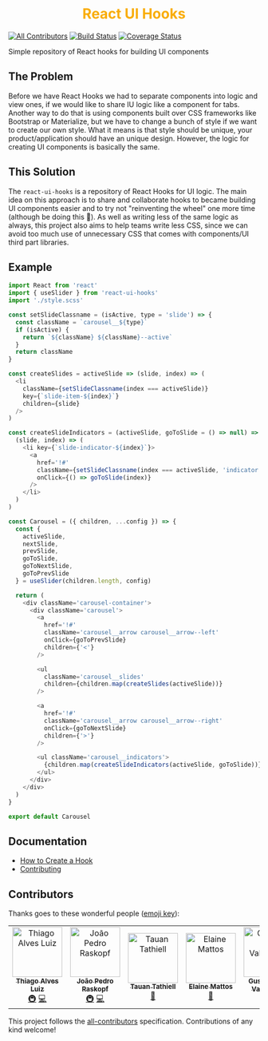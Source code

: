 <div align="center">
  <h1 style="color: #f9ad05;">React UI Hooks</h1>
</div>

[![All Contributors](https://img.shields.io/badge/all_contributors-7-orange.svg?style=flat-square)](#contributors)
[![Build Status](https://travis-ci.org/devthiago/react-ui-hooks.svg?branch=master)](https://travis-ci.org/devthiago/react-ui-hooks)
[![Coverage Status](https://coveralls.io/repos/github/devthiago/react-ui-hooks/badge.svg?branch=master)](https://coveralls.io/github/devthiago/react-ui-hooks?branch=master)

Simple repository of React hooks for building UI components

## The Problem

Before we have React Hooks we had to separate components into logic and view ones, if we would like to share IU logic like a component for tabs. Another way to do that is using components built over CSS frameworks like Bootstrap or Materialize, but we have to change a bunch of style if we want to create our own style. What it means is that style should be unique, your product/application should have an unique design. However, the logic for creating UI components is basically the same.

## This Solution

The `react-ui-hooks` is a repository of React Hooks for UI logic. The main idea on this approach is to share and collaborate hooks to became building UI components easier and to try not "reinventing the wheel" one more time (although be doing this 🧐). As well as writing less of the same logic as always, this project also aims to help teams write less CSS, since we can avoid too much use of unnecessary CSS that comes with components/UI third part  libraries.

## Example

```javascript
import React from 'react'
import { useSlider } from 'react-ui-hooks'
import './style.scss'

const setSlideClassname = (isActive, type = 'slide') => {
  const className = `carousel__${type}`
  if (isActive) {
    return `${className} ${className}--active`
  }
  return className
}

const createSlides = activeSlide => (slide, index) => (
  <li
    className={setSlideClassname(index === activeSlide)}
    key={`slide-item-${index}`}
    children={slide}
  />
)

const createSlideIndicators = (activeSlide, goToSlide = () => null) => (
  (slide, index) => (
    <li key={`slide-indicator-${index}`}>
      <a
        href='!#'
        className={setSlideClassname(index === activeSlide, 'indicator')}
        onClick={() => goToSlide(index)}
      />
    </li>
  )
)

const Carousel = ({ children, ...config }) => {
  const {
    activeSlide,
    nextSlide,
    prevSlide,
    goToSlide,
    goToNextSlide,
    goToPrevSlide
  } = useSlider(children.length, config)

  return (
    <div className='carousel-container'>
      <div className='carousel'>
        <a
          href='!#'
          className='carousel__arrow carousel__arrow--left'
          onClick={goToPrevSlide}
          children={'<'}
        />

        <ul
          className='carousel__slides'
          children={children.map(createSlides(activeSlide))}
        />

        <a
          href='!#'
          className='carousel__arrow carousel__arrow--right'
          onClick={goToNextSlide}
          children={'>'}
        />

        <ul className='carousel__indicators'>
          {children.map(createSlideIndicators(activeSlide, goToSlide))}
        </ul>
      </div>
    </div>
  )
}

export default Carousel
```

## Documentation

- [How to Create a Hook](HOW-CREATE-A-HOOK.md)
- [Contributing](CONTRIBUTING.md)

## Contributors

Thanks goes to these wonderful people ([emoji key](https://github.com/all-contributors/all-contributors#emoji-key)):

<!-- ALL-CONTRIBUTORS-LIST:START - Do not remove or modify this section -->
<!-- prettier-ignore -->
<table>
  <tr>
    <td align="center"><a href="http://thiagoalv.es"><img src="https://avatars0.githubusercontent.com/u/5190217?v=4" width="100px;" alt="Thiago Alves Luiz"/><br /><sub><b>Thiago Alves Luiz</b></sub></a><br /><a href="#infra-devthiago" title="Infrastructure (Hosting, Build-Tools, etc)">🚇</a> <a href="https://github.com/devthiago/react-ui-hooks/commits?author=devthiago" title="Code">💻</a></td>
    <td align="center"><a href="http://lattes.cnpq.br/4287615973321905"><img src="https://avatars3.githubusercontent.com/u/28638133?v=4" width="100px;" alt="João Pedro Raskopf"/><br /><sub><b>João Pedro Raskopf</b></sub></a><br /><a href="#infra-jprask" title="Infrastructure (Hosting, Build-Tools, etc)">🚇</a> <a href="https://github.com/devthiago/react-ui-hooks/commits?author=jprask" title="Code">💻</a></td>
    <td align="center"><a href="https://www.linkedin.com/in/tauan-tathiell/"><img src="https://avatars0.githubusercontent.com/u/16005211?v=4" width="100px;" alt="Tauan Tathiell"/><br /><sub><b>Tauan Tathiell</b></sub></a><br /><a href="https://github.com/devthiago/react-ui-hooks/commits?author=Lukyhenson" title="Documentation">📖</a></td>
    <td align="center"><a href="https://github.com/elainemattos"><img src="https://avatars1.githubusercontent.com/u/10763483?v=4" width="100px;" alt="Elaine Mattos"/><br /><sub><b>Elaine Mattos</b></sub></a><br /><a href="https://github.com/devthiago/react-ui-hooks/commits?author=elainemattos" title="Documentation">📖</a></td>
    <td align="center"><a href="http://gustavofao.com/"><img src="https://avatars3.githubusercontent.com/u/7588480?v=4" width="100px;" alt="Gustavo Fão Valvassori"/><br /><sub><b>Gustavo Fão Valvassori</b></sub></a><br /><a href="#infra-faogustavo" title="Infrastructure (Hosting, Build-Tools, etc)">🚇</a></td>
    <td align="center"><a href="http://about.me/gutofoletto"><img src="https://avatars2.githubusercontent.com/u/1004681?v=4" width="100px;" alt="Guto Foletto"/><br /><sub><b>Guto Foletto</b></sub></a><br /><a href="#review-gutofoletto" title="Reviewed Pull Requests">👀</a></td>
    <td align="center"><a href="https://github.com/felipelovato"><img src="https://avatars3.githubusercontent.com/u/2296173?v=4" width="100px;" alt="Felipe Lovato Flores"/><br /><sub><b>Felipe Lovato Flores</b></sub></a><br /><a href="#review-felipelovato" title="Reviewed Pull Requests">👀</a></td>
  </tr>
</table>

<!-- ALL-CONTRIBUTORS-LIST:END -->

This project follows the [all-contributors](https://github.com/all-contributors/all-contributors) specification. Contributions of any kind welcome!
